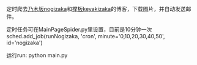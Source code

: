 定时爬去[乃木坂nogizaka](http://blog.nogizaka46.com/)和[榉板keyakizaka](http://www.keyakizaka46.com/s/k46o/diary/member/list)的博客，下载图片，并自动发送邮件。

定时任务可在MainPageSpider.py里设置，目前是10分钟一次
sched.add_job(runNogizaka, 'cron', minute='0,10,20,30,40,50', id='nogizaka')

运行run:
python main.py

